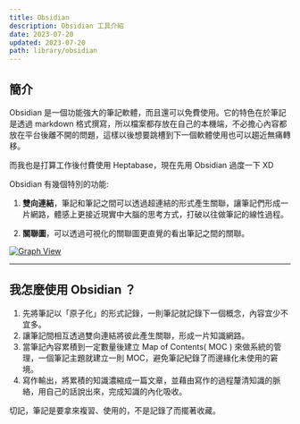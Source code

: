 ```yaml
---
title: Obsidian
description: Obsidian 工具介紹
date: 2023-07-20
updated: 2023-07-20
path: library/obsidian
---
```


<!-- | Property | Detail |
| --- | --- |
| Website | <> |
| Platform |  |
| Pricing |  |
| Description |  | -->

## 簡介
Obsidian 是一個功能強大的筆記軟體，而且還可以免費使用。它的特色在於筆記是透過 markdown 格式撰寫，所以檔案都存放在自己的本機端，不必擔心內容都放在平台後離不開的問題，這樣以後想要跳槽到下一個軟體使用也可以趨近無痛轉移。

而我也是打算工作後付費使用 Heptabase，現在先用 Obsidian 過度一下 XD

Obsidian 有幾個特別的功能:

1. **雙向連結**，筆記和筆記之間可以透過超連結的形式產生關聯，讓筆記們形成一片網路，體感上更接近現實中大腦的思考方式，打破以往做筆記的線性過程。

2. **關聯圖**，可以透過可視化的關聯圖更直覺的看出筆記之間的關聯。

<a href="/site/images/library/obsidian-graph-view.png" data-fancybox data-caption="Graph View">
  <img src="/site/images/library/obsidian-graph-view.png" loading="lazy" alt="Graph View"/>
</a>

---

## 我怎麼使用 Obsidian ？

1. 先將筆記以「原子化」的形式記錄，一則筆記就記錄下一個概念，內容宜少不宜多。
2. 讓筆記間相互透過雙向連結將彼此產生關聯，形成一片知識網路。
3. 當筆記內容累積到一定數量後建立 Map of Contents( MOC ) 來做系統的管理，一個筆記主題就建立一則 MOC，避免筆記紀錄了而邊緣化未使用的窘境。
4. 寫作輸出，將累積的知識濃縮成一篇文章，並藉由寫作的過程釐清知識的脈絡，用自己的話說出來，完成知識的內化吸收。

切記，筆記是要拿來複習、使用的，不是記錄了而擺著收藏。